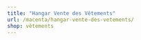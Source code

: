 ```yaml
---
title: "Hangar Vente des Vêtements"
url: /macenta/hangar-vente-des-vetements/
shop: vêtements
---
```

